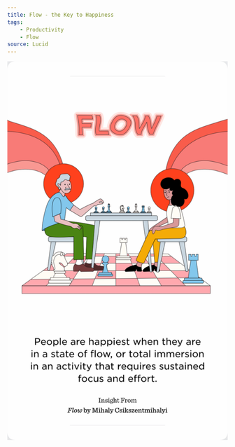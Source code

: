 ```yaml
---
title: Flow - the Key to Happiness
tags:
    - Productivity
    - Flow
source: Lucid
---
```

![](IMG_E83EF552FB4F-1.jpeg)